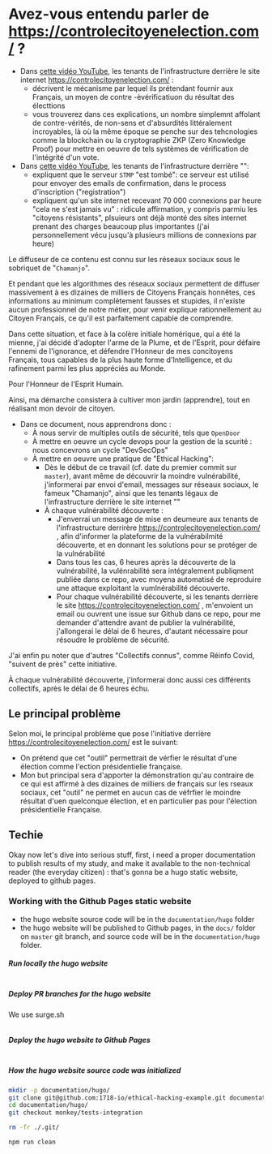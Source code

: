 # Avez-vous entendu parler de  https://controlecitoyenelection.com/  ?

* Dans [cette vidéo YouTube](https://www.youtube.com/watch?v=wbJ3pvV0-xc&t=2537s), les tenants de l'infrastructure derrière le site internet https://controlecitoyenelection.com/ :
  * décrivent le mécanisme par lequel ils prétendant fournir aux Français, un moyen de contre -èvérificatiuon du résultat des électtions
  * vous trouverez dans ces explications, un nombre simplemnt affolant de contre-vérités, de non-sens et d'absurdités littéralement incroyables, là où la même époque se penche sur des tehcnologies comme la blockchain ou la cryptographie ZKP (Zero Knowledge Proof) pour mettre en oeuvre de tels systèmes de vérification de l'intégrité d'un vote.
* Dans [cette vidéo YouTube](https://www.youtube.com/watch?v=N8fB5bPjOyc&t=33s), les tenants de l'infrastructure derrière "":
  * expliquent que le serveur `STMP` "est tombé": ce serveur est utilisé pour envoyer des emails de confirmation, dans le process d'inscription ("registration")
  * expliquent qu'un site internet recevant 70 000 connexions par heure "cela ne s'est jamais vu" : ridicule affirmation, y compris parmiu les "citoyens résistants", plsuieurs ont déjà monté des sites internet prenant des charges beaucoup plus importantes (j'ai personnellement vécu jusqu'à plusieurs millions de connexions par heure)

Le diffuseur de ce contenu est connu sur les réseaux sociaux sous le sobriquet de "`Chamanjo`".

Et pendant que les algorithmes des réseaux sociaux permettent de diffuser massivement à es dizaines de milliers de Citoyens Français honnêtes, ces informations au minimum complètement fausses et stupides, il n'existe aucun professionnel de notre métier, pour venir explique rationnellement au Citoyen Français, ce qu'il est parfaitement capable de comprendre.

Dans cette situation, et face à la colère initiale homérique, qui a été la mienne, j'ai décidé d'adopter l'arme de la Plume, et de l'Esprit, pour défaire l'ennemi de l'ignorance, et défendre l'Honneur de mes concitoyens Français, tous capables de la plus haute forme d'Intelligence, et du rafinement parmi les plus appréciés au Monde.

Pour l'Honneur de l'Esprit Humain.

Ainsi, ma démarche consistera à cultiver mon jardin (apprendre), tout en réalisant mon devoir de citoyen.

* Dans ce document, nous apprendrons donc :
  * À nous servir de multiples outils de sécurité, tels que `OpenDoor`
  * À mettre en oeuvre un cycle devops pour la gestion de la scurité : nous concevrons un cycle "DevSecOps"
  * À mettre en oeuvre une pratique de "Ethical Hacking":
    * Dès le début de ce travail (cf. date du premier commit sur `master`), avant même de découvrir la moindre vulnérabilité, j'informerai par envoi d'email, messages sur réseaux sociaux, le fameux "Chamanjo", ainsi que les tenants légaux de l'infrastructure derrière le site internet ""
    * À chaque vulnérabilité découverte :
      * J'enverrai un message de mise en deumeure aux tenants de l'infrastructure derrirère https://controlecitoyenelection.com/  , afin d'informer la plateforme de la vulnérabilmité découverte, et en donnant les solutions pour se protéger de la vulnérabilité
      * Dans tous les cas, 6 heures après la découverte de la vulnérabilité, la vulénrabilité sera intégralement publiqment publiée dans ce repo, avec moyena automatisé de reproduire une attaque exploitant la vumlnérabilité découverte.
      * Pour chaque vulnérabilité découverte, si les tenants derrière le site https://controlecitoyenelection.com/  , m'envoient un email ou ouvrent une issue sur Github dans ce repo, pour me demander d'attendre avant de publier la vulnérabilité, j'allongerai le délai de 6 heures, d'autant nécessaire pour résoudre le problème de sécurité.


J'ai enfin pu noter que d'autres "Collectifs connus", comme Réinfo Covid, "suivent de près" cette initiative.

À chaque vulnérabilité découverte, j'informerai donc aussi ces différents collectifs, après le délai de 6 heures échu.

## Le principal problème

Selon moi, le principal problème que pose l'initiative derrière https://controlecitoyenelection.com/ est le suivant:

* On prétend que cet "outil" permettrait de vérfier le résultat d'une élection comme l'ection présidentielle française.
* Mon but principal sera d'apporter la démonstration qu'au contraire de ce qui est affirmé à des dizaines de milliers de français sur les rseaux sociaux, cet "outil" ne permet en aucun cas de véfrfier le moindre résultat d'uen quelconque élection, et en particulier pas pour l'élection présidentielle Française.

## Techie

Okay now let's dive into serious stuff, first, i need a proper documentation to publish results of my study, and make it available to the non-technical reader (the everyday citizen) : that's gonna be a hugo static website, deployed to github pages.

### Working with the Github Pages static website

* the hugo website source code will be in the `documentation/hugo` folder
* the hugo website will be published to Github pages, in the `docs/` folder on `master` git branch, and source code will be in the `documentation/hugo` folder.


##### Run locally the hugo website

```bash

```


##### Deploy PR branches for the hugo website

We use surge.sh

```bash

```


##### Deploy the hugo website to Github Pages


```bash

```


##### How the hugo website source code was initialized


```bash
mkdir -p documentation/hugo/
git clone git@github.com:1718-io/ethical-hacking-example.git documentation/hugo/
cd documentation/hugo/
git checkout monkey/tests-integration

rm -fr ./.git/

npm run clean



```

